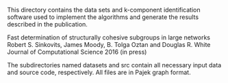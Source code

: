 This directory contains the data sets and k-component identification
software used to implement the algorithms and generate the results
described in the publication.

Fast determination of structurally cohesive subgroups in large networks
Robert S. Sinkovits, James Moody, B. Tolga Oztan and Douglas R. White
Journal of Computational Science 2016 (in press)

The subdirectories named datasets and src contain all necessary input
data and source code, respectively. All files are in Pajek graph format.
